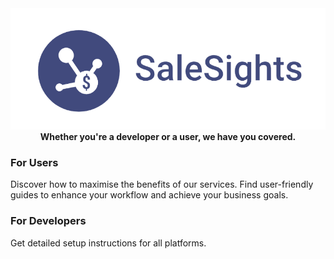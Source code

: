 <p align="center">
  <img src="https://github.com/ronan-s1/SaleSights/blob/main/static/img/salesights-logo.png?raw=true" alt="SaleSights Logo", style="width: 550px; margin-top: -30px; min-width: 300px">
</p>

<div align="center" style="margin-top: -20px">
  <h4>Whether you're a developer or a user, we have you covered.</h4>
</div>

### For Users
Discover how to maximise the benefits of our services. Find user-friendly guides to enhance your workflow and achieve your business goals.

### For Developers
Get detailed setup instructions for all platforms.

